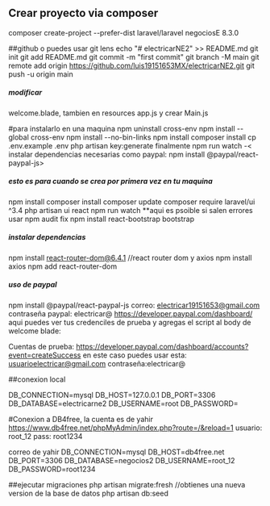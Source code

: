 ## Crear proyecto via composer
composer create-project --prefer-dist laravel/laravel negociosE 8.3.0

##github o puedes usar git lens
echo "# electricarNE2" >> README.md
git init
git add README.md
git commit -m "first commit"
git branch -M main
git remote add origin https://github.com/luis19151653MX/electricarNE2.git
git push -u origin main

##### modificar 
welcome.blade, tambien en resources app.js y crear Main.js

#para instalarlo en una maquina
npm uninstall cross-env
npm install --global cross-env
npm install --no-bin-links
npm install
composer install
cp .env.example .env
php artisan key:generate
finalmente npm run watch
-< instalar dependencias necesarias como paypal: npm install @paypal/react-paypal-js>


##### esto es para cuando se crea por primera vez en tu maquina
npm install
composer install
composer update
composer require laravel/ui ^3.4
php artisan ui react
npm run watch **aqui es psoible si salen errores usar npm audit fix
npm install react-bootstrap bootstrap

##### instalar dependencias
npm install react-router-dom@6.4.1
//react router dom y axios
npm install axios
npm add react-router-dom 

##### uso de paypal
npm install @paypal/react-paypal-js
correo: electricar19151653@gmail.com
contraseña paypal: electricar@
https://developer.paypal.com/dashboard/ aqui puedes ver tus credenciles de prueba
y agregas el script al body de welcome blade: 
<script src="https://www.paypal.com/sdk/js?client-id=ATopRVi_zcgIG4KmDjOQUzpKCm2yqwnNN4Zcon2ETEwWn2Q95xtM7SYeIHxuDUeusD_6GRxnFy6AMPhS"></script>
Cuentas de prueba: https://developer.paypal.com/dashboard/accounts?event=createSuccess
en este caso puedes usar esta: usuarioelectricar@gmail.com contraseña:electricar@

##conexion local

DB_CONNECTION=mysql
DB_HOST=127.0.0.1
DB_PORT=3306
DB_DATABASE=electricarne2
DB_USERNAME=root
DB_PASSWORD=

#Conexion a DB4free, la cuenta es de yahir
https://www.db4free.net/phpMyAdmin/index.php?route=/&reload=1
usuario: root_12
pass: root1234


correo de yahir
DB_CONNECTION=mysql
DB_HOST=db4free.net
DB_PORT=3306
DB_DATABASE=negocios2
DB_USERNAME=root_12
DB_PASSWORD=root1234

##ejecutar migraciones
php artisan migrate:fresh //obtienes una nueva version de la base de datos
php artisan db:seed 





